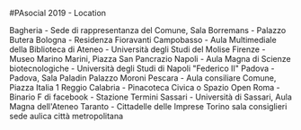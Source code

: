 #PAsocial 2019 - Location

Bagheria - Sede di rappresentanza del Comune, Sala Borremans - Palazzo Butera
Bologna - Residenza Fioravanti
Campobasso - Aula Multimediale della Biblioteca di Ateneo - Università degli Studi del Molise
Firenze - Museo Marino Marini, Piazza San Pancrazio
Napoli - Aula Magna di Scienze biotecnologiche - Università degli Studi di Napoli "Federico II"
Padova - Padova, Sala Paladin Palazzo Moroni 
Pescara - Aula consiliare Comune, Piazza Italia 1
Reggio Calabria - Pinacoteca Civica o Spazio Open
Roma - Binario F di facebook - Stazione Termini 
Sassari - Università di Sassari, Aula Magna dell'Ateneo
Taranto - Cittadelle delle Imprese
Torino sala consiglieri sede aulica città metropolitana 
